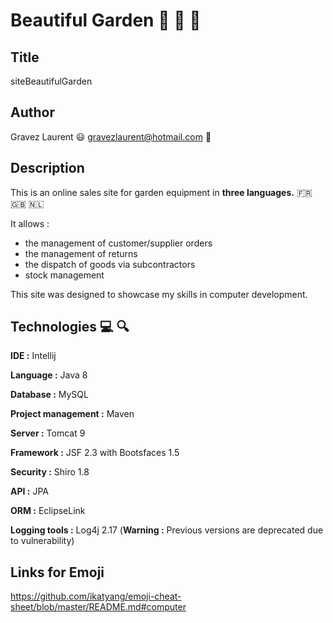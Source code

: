 # Beautiful Garden :herb: :deciduous_tree: :sunflower:

## Title 

siteBeautifulGarden  

## Author

Gravez Laurent :smiley:
gravezlaurent@hotmail.com :email:

## Description 

This is an online sales site for garden equipment in **three languages.** :fr: :uk: :netherlands:
 
It allows : 

- the management of customer/supplier orders 
- the management of returns
- the dispatch of goods via subcontractors
- stock management

This site was designed to showcase my skills in computer development.

## Technologies :computer: :mag:

**IDE :** Intellij

**Language :** Java 8

**Database :** MySQL

**Project management :** Maven 

**Server :** Tomcat 9

**Framework :** JSF 2.3 with Bootsfaces 1.5

**Security :** Shiro 1.8

**API :** JPA

**ORM :** EclipseLink

**Logging tools :** Log4j 2.17 (**Warning :** Previous versions are deprecated due to vulnerability) 

## Links for Emoji

https://github.com/ikatyang/emoji-cheat-sheet/blob/master/README.md#computer
